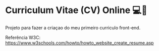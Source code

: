 # Curriculum Vitae (CV) Online 💻📄

Projeto para fazer a criaçao do meu primeiro curriculo front-end.

Referência W3C: https://www.w3schools.com/howto/howto_website_create_resume.asp
